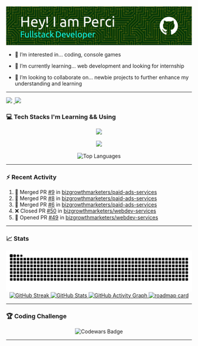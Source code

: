 ![Header](./images/github-header-image.webp)

- 👀 I’m interested in... coding, console games
  
- 🌱 I’m currently learning... web development and looking for internship
  
- 💞️ I’m looking to collaborate on... newbie projects to further enhance my understanding and learning

---
<a href="https://x.com/percival_aceron" target="_blank">
  <img src="https://img.shields.io/badge/Twitter-000000?style=for-the-badge&logo=X&logoColor=white" height="28" style="margin-right: 4px">
</a>

<a href="https://www.linkedin.com/in/https://www.linkedin.com/in/percival-aceron/" target="_blank">
  <img src="https://img.shields.io/badge/LinkedIn-0077B5?style=for-the-badge&logo=linkedin&logoColor=white" height="28" style="margin-right: 4px">
</a>

### 💻 Tech Stacks I'm Learning && Using


  <div align="center">
  <p align="center">
    <a href="https://github.com/perci-aceron">
      <img src="https://skillicons.dev/icons?i=html,css,js,typescript,git,github" />
    </a>
  </p>
  <p align="center">
    <a href="https://github.com/perci-aceron">
      <img src="https://skillicons.dev/icons?i=mongodb,express,react,nodejs,astro" />
    </a>
  </p>
</div>

<div align="center">
  <img src="https://github-readme-stats.vercel.app/api/top-langs/?username=perci-aceron&theme=tokyonight&hide_border=false&include_all_commits=true&count_private=false&layout=compact" alt="Top Languages"/>
</div>



---

### :zap: Recent Activity

<!--START_SECTION:activity-->
1. 🎉 Merged PR [#9](https://github.com/bizgrowthmarketers/paid-ads-services/pull/9) in [bizgrowthmarketers/paid-ads-services](https://github.com/bizgrowthmarketers/paid-ads-services)
2. 🎉 Merged PR [#8](https://github.com/bizgrowthmarketers/paid-ads-services/pull/8) in [bizgrowthmarketers/paid-ads-services](https://github.com/bizgrowthmarketers/paid-ads-services)
3. 🎉 Merged PR [#6](https://github.com/bizgrowthmarketers/paid-ads-services/pull/6) in [bizgrowthmarketers/paid-ads-services](https://github.com/bizgrowthmarketers/paid-ads-services)
4. ❌ Closed PR [#50](https://github.com/bizgrowthmarketers/webdev-services/pull/50) in [bizgrowthmarketers/webdev-services](https://github.com/bizgrowthmarketers/webdev-services)
5. 💪 Opened PR [#49](https://github.com/bizgrowthmarketers/webdev-services/pull/49) in [bizgrowthmarketers/webdev-services](https://github.com/bizgrowthmarketers/webdev-services)
<!--END_SECTION:activity-->

---

### :chart_with_upwards_trend: Stats
<div align="center">
  <a href="https://github.com/perci-aceron">
    <img src="https://github.com/perci-aceron/perci-aceron/blob/manual-run-output/only-svg/github-contribution-grid-snake-dark.svg" alt="Github Snake" />
    <img src="https://github-readme-streak-stats.herokuapp.com/?user=perci-aceron&theme=tokyonight&hide_border=false" alt="GitHub Streak" />
    <img src="https://github-readme-stats.vercel.app/api?username=perci-aceron&theme=tokyonight&hide_border=false&include_all_commits=true&count_private=false" alt="GitHub Stats" />
    <img src="https://github-readme-activity-graph.vercel.app/graph?username=perci-aceron&theme=tokyo-night" alt="GitHub Activity Graph"/>
    <img src='https://roadmap.sh/card/tall/66b3fcd5e70e3d56229c6879?variant=dark' alt='roadmap card'/>
  </a>
</div> 

  
---


### 🏆 Coding Challenge

<div align="center">
  <a href="https://www.codewars.com/users/perci-aceron" style="text-decoration: none;">
    <img src="https://github.r2v.ch/codewars?user=perci-aceron&top_languages=true&hide_clan=true&stroke=%23BB432C&theme=gradient_dark_by_level" alt="Codewars Badge"/>
  </a>
</div>


---

<!---
perci-aceron/perci-aceron is a ✨ special ✨ repository because its `README.md` (this file) appears on your GitHub profile.
You can click the Preview link to take a look at your changes.
--->
